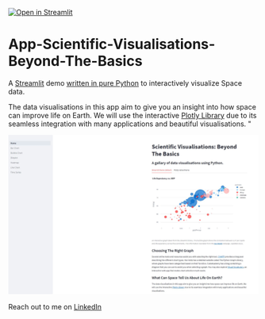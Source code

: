 [![Open in Streamlit](https://static.streamlit.io/badges/streamlit_badge_black_white.svg)](https://share.streamlit.io/streamlit/demo-uber-nyc-pickups/main)

# App-Scientific-Visualisations-Beyond-The-Basics

A [Streamlit](https://streamlit.io) demo [written in pure Python](https://github.com/streamlit/demo-uber-nyc-pickups/blob/main/streamlit_app.py) to interactively visualize Space data.

The data visualisations in this app aim to give you an insight into how space can improve life on Earth. We will use the interactive [Plotly Library](https://plotly.com/python/) due to its seamless integration with many applications and beautiful visualisations. "

![Final App Animation](https://github.com/natnew/App---Scientific-Visualisations-Beyond-The-Basics/blob/main/App.JPG)

Reach out to me on [LinkedIn](https://www.linkedin.com/in/natasha-newbold/)

